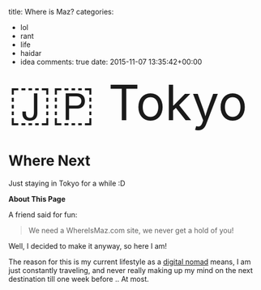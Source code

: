 title: Where is Maz?
categories:
- lol
- rant
- life
- haidar
- idea
comments: true
date: 2015-11-07 13:35:42+00:00

<span style="font-size: 72pt;">🇯🇵 Tokyo</span>

# Where Next

Just staying in Tokyo for a while :D

__About This Page__

A friend said for fun:

> We need a WhereIsMaz.com site, we never get a hold of you!

Well, I decided to make it anyway, so here I am!

The reason for this is my current lifestyle as a [digital nomad](http://nomadlist.com) means, I am just constantly traveling, and never really making up my mind on the next destination till one week before .. At most.
